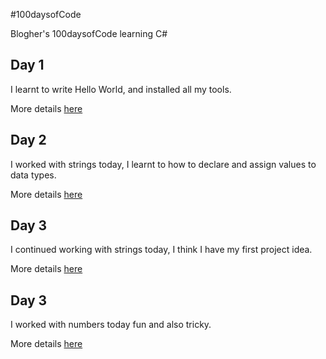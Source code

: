 #100daysofCode

Blogher's 100daysofCode learning C#

## Day 1
I learnt to write Hello World, and installed all my tools.

More details [here](Day1\obj\README.md)

## Day 2
I worked with strings today, I learnt to how to declare and assign values to data types. 

More details [here](Day2\README.md)

## Day 3
I continued working with strings today, I think I have my first project idea.

More details [here](Day3\README.md)

## Day 3
I worked with numbers today fun and also tricky.

More details [here](Day4\README.md)